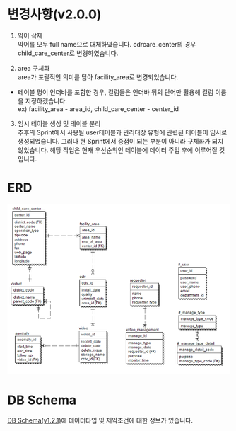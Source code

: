 # 변경사항(v2.0.0)

1. 약어 삭제  
  약어를 모두 full name으로 대체하였습니다.
  cdrcare_center의 경우 child_care_center로 변경하였습니다.  

2. area 구체화  
  area가 포괄적인 의미를 담아 facility_area로 변경되었습니다.
  * 테이블 명이 언더바를 포함한 경우, 컬럼들은 언더바 뒤의 단어만 활용해 컬럼 이름을 지정하겠습니다.   
  ex) facility_area - area_id, child_care_center - center_id  

3. 임시 테이블 생성 및 테이블 분리  
  추후의 Sprint에서 사용될 user테이블과 관리대장 유형에 관련된 테이블이 임시로 생성되었습니다. 그러나 현 Sprint에서 중점이 되는 부분이 아니라 구체화가 되지 않았습니다. 해당 작업은 현재 우선순위인 테이블에 데이터 주입 후에 이루어질 것입니다.

# ERD
![ERD(v2.0.0).png](./ERD(v2.0.0).png)
   
# DB Schema
[DB Schema(v1.2.1)](https://2021-spring-dsc-project-team.atlassian.net/wiki/spaces/KDK/pages/6029378/DB+v1.0.0, "confluence - db schema")에 데이터타입 및 제약조건에 대한 정보가 있습니다. 
